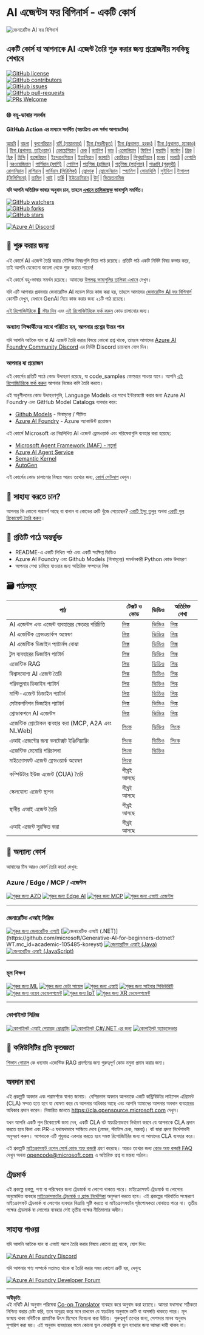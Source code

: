 <!--
CO_OP_TRANSLATOR_METADATA:
{
  "original_hash": "6a1ba0bd2cbfa4db17890fa34776225c",
  "translation_date": "2025-10-24T08:56:12+00:00",
  "source_file": "README.md",
  "language_code": "bn"
}
-->
# AI এজেন্টস ফর বিগিনার্স - একটি কোর্স

![জেনারেটিভ AI ফর বিগিনার্স](../../translated_images/repo-thumbnailv2.06f4a48036fde647f6ba4eb19f5651babe59bb30e972748afb349e47725d7601.bn.png)

## একটি কোর্স যা আপনাকে AI এজেন্ট তৈরি শুরু করার জন্য প্রয়োজনীয় সবকিছু শেখাবে

[![GitHub license](https://img.shields.io/github/license/microsoft/ai-agents-for-beginners.svg)](https://github.com/microsoft/ai-agents-for-beginners/blob/master/LICENSE?WT.mc_id=academic-105485-koreyst)  
[![GitHub contributors](https://img.shields.io/github/contributors/microsoft/ai-agents-for-beginners.svg)](https://GitHub.com/microsoft/ai-agents-for-beginners/graphs/contributors/?WT.mc_id=academic-105485-koreyst)  
[![GitHub issues](https://img.shields.io/github/issues/microsoft/ai-agents-for-beginners.svg)](https://GitHub.com/microsoft/ai-agents-for-beginners/issues/?WT.mc_id=academic-105485-koreyst)  
[![GitHub pull-requests](https://img.shields.io/github/issues-pr/microsoft/ai-agents-for-beginners.svg)](https://GitHub.com/microsoft/ai-agents-for-beginners/pulls/?WT.mc_id=academic-105485-koreyst)  
[![PRs Welcome](https://img.shields.io/badge/PRs-welcome-brightgreen.svg?style=flat-square)](http://makeapullrequest.com?WT.mc_id=academic-105485-koreyst)  

### 🌐 বহু-ভাষার সমর্থন

#### GitHub Action এর মাধ্যমে সমর্থিত (স্বয়ংক্রিয় এবং সর্বদা আপডেটেড)

[আরবি](../ar/README.md) | [বাংলা](./README.md) | [বুলগেরিয়ান](../bg/README.md) | [বর্মি (মায়ানমার)](../my/README.md) | [চীনা (সরলীকৃত)](../zh/README.md) | [চীনা (প্রথাগত, হংকং)](../hk/README.md) | [চীনা (প্রথাগত, ম্যাকাও)](../mo/README.md) | [চীনা (প্রথাগত, তাইওয়ান)](../tw/README.md) | [ক্রোয়েশিয়ান](../hr/README.md) | [চেক](../cs/README.md) | [ড্যানিশ](../da/README.md) | [ডাচ](../nl/README.md) | [এস্তোনিয়ান](../et/README.md) | [ফিনিশ](../fi/README.md) | [ফরাসি](../fr/README.md) | [জার্মান](../de/README.md) | [গ্রিক](../el/README.md) | [হিব্রু](../he/README.md) | [হিন্দি](../hi/README.md) | [হাঙ্গেরিয়ান](../hu/README.md) | [ইন্দোনেশিয়ান](../id/README.md) | [ইতালিয়ান](../it/README.md) | [জাপানি](../ja/README.md) | [কোরিয়ান](../ko/README.md) | [লিথুয়ানিয়ান](../lt/README.md) | [মালয়](../ms/README.md) | [মারাঠি](../mr/README.md) | [নেপালি](../ne/README.md) | [নরওয়েজিয়ান](../no/README.md) | [পার্সিয়ান (ফার্সি)](../fa/README.md) | [পোলিশ](../pl/README.md) | [পর্তুগিজ (ব্রাজিল)](../br/README.md) | [পর্তুগিজ (পর্তুগাল)](../pt/README.md) | [পাঞ্জাবি (গুরমুখী)](../pa/README.md) | [রোমানিয়ান](../ro/README.md) | [রাশিয়ান](../ru/README.md) | [সার্বিয়ান (সিরিলিক)](../sr/README.md) | [স্লোভাক](../sk/README.md) | [স্লোভেনিয়ান](../sl/README.md) | [স্প্যানিশ](../es/README.md) | [সোয়াহিলি](../sw/README.md) | [সুইডিশ](../sv/README.md) | [টাগালগ (ফিলিপিনো)](../tl/README.md) | [তামিল](../ta/README.md) | [থাই](../th/README.md) | [তুর্কি](../tr/README.md) | [ইউক্রেনিয়ান](../uk/README.md) | [উর্দু](../ur/README.md) | [ভিয়েতনামিজ](../vi/README.md)

**যদি আপনি অতিরিক্ত ভাষার অনুবাদ চান, তাহলে [এখানে তালিকাভুক্ত](https://github.com/Azure/co-op-translator/blob/main/getting_started/supported-languages.md) ভাষাগুলি সমর্থিত।**

[![GitHub watchers](https://img.shields.io/github/watchers/microsoft/ai-agents-for-beginners.svg?style=social&label=Watch)](https://GitHub.com/microsoft/ai-agents-for-beginners/watchers/?WT.mc_id=academic-105485-koreyst)  
[![GitHub forks](https://img.shields.io/github/forks/microsoft/ai-agents-for-beginners.svg?style=social&label=Fork)](https://GitHub.com/microsoft/ai-agents-for-beginners/network/?WT.mc_id=academic-105485-koreyst)  
[![GitHub stars](https://img.shields.io/github/stars/microsoft/ai-agents-for-beginners.svg?style=social&label=Star)](https://GitHub.com/microsoft/ai-agents-for-beginners/stargazers/?WT.mc_id=academic-105485-koreyst)  

[![Azure AI Discord](https://dcbadge.limes.pink/api/server/kzRShWzttr)](https://discord.gg/kzRShWzttr)

## 🌱 শুরু করার জন্য

এই কোর্সে AI এজেন্ট তৈরি করার মৌলিক বিষয়গুলি নিয়ে পাঠ রয়েছে। প্রতিটি পাঠ একটি নির্দিষ্ট বিষয় কভার করে, তাই আপনি যেকোনো জায়গা থেকে শুরু করতে পারেন!

এই কোর্সে বহু-ভাষার সমর্থন রয়েছে। আমাদের [উপলব্ধ ভাষাগুলির তালিকা এখানে](../..) দেখুন।  

যদি এটি আপনার প্রথমবার জেনারেটিভ AI মডেল দিয়ে কাজ করা হয়, তাহলে আমাদের [জেনারেটিভ AI ফর বিগিনার্স](https://aka.ms/genai-beginners) কোর্সটি দেখুন, যেখানে GenAI নিয়ে কাজ করার জন্য ২১টি পাঠ রয়েছে।

[এই রিপোজিটরিকে 🌟 স্টার দিন](https://docs.github.com/en/get-started/exploring-projects-on-github/saving-repositories-with-stars?WT.mc_id=academic-105485-koreyst) এবং [এই রিপোজিটরিকে ফর্ক করুন](https://github.com/microsoft/ai-agents-for-beginners/fork) কোড চালানোর জন্য।

### অন্যান্য শিক্ষার্থীদের সাথে পরিচিত হন, আপনার প্রশ্নের উত্তর পান

যদি আপনি আটকে যান বা AI এজেন্ট তৈরি করার বিষয়ে কোনো প্রশ্ন থাকে, তাহলে আমাদের [Azure AI Foundry Community Discord](https://aka.ms/ai-agents/discord) এর নির্দিষ্ট Discord চ্যানেলে যোগ দিন।

### আপনার যা প্রয়োজন

এই কোর্সের প্রতিটি পাঠে কোড উদাহরণ রয়েছে, যা code_samples ফোল্ডারে পাওয়া যাবে। আপনি [এই রিপোজিটরিকে ফর্ক করুন](https://github.com/microsoft/ai-agents-for-beginners/fork) আপনার নিজের কপি তৈরি করতে।  

এই অনুশীলনের কোড উদাহরণগুলি, Language Models এর সাথে ইন্টারঅ্যাক্ট করার জন্য Azure AI Foundry এবং GitHub Model Catalogs ব্যবহার করে:

- [Github Models](https://aka.ms/ai-agents-beginners/github-models) - বিনামূল্যে / সীমিত  
- [Azure AI Foundry](https://aka.ms/ai-agents-beginners/ai-foundry) - Azure অ্যাকাউন্ট প্রয়োজন  

এই কোর্সে Microsoft এর নিম্নলিখিত AI এজেন্ট ফ্রেমওয়ার্ক এবং পরিষেবাগুলি ব্যবহার করা হয়েছে:

- [Microsoft Agent Framework (MAF) - নতুন!](https://aka.ms/ai-agents-beginners/agent-framewrok)  
- [Azure AI Agent Service](https://aka.ms/ai-agents-beginners/ai-agent-service)  
- [Semantic Kernel](https://aka.ms/ai-agents-beginners/semantic-kernel)  
- [AutoGen](https://aka.ms/ai-agents/autogen)  

এই কোর্সের কোড চালানোর বিষয়ে আরও তথ্যের জন্য, [কোর্স সেটআপ](./00-course-setup/README.md) দেখুন।

## 🙏 সাহায্য করতে চান?

আপনার কি কোনো পরামর্শ আছে বা বানান বা কোডের ত্রুটি খুঁজে পেয়েছেন? [একটি ইস্যু তুলুন](https://github.com/microsoft/ai-agents-for-beginners/issues?WT.mc_id=academic-105485-koreyst) অথবা [একটি পুল রিকোয়েস্ট তৈরি করুন](https://github.com/microsoft/ai-agents-for-beginners/pulls?WT.mc_id=academic-105485-koreyst)।

## 📂 প্রতিটি পাঠে অন্তর্ভুক্ত

- README-এ একটি লিখিত পাঠ এবং একটি সংক্ষিপ্ত ভিডিও  
- Azure AI Foundry এবং Github Models (বিনামূল্যে) সমর্থনকারী Python কোড উদাহরণ  
- আপনার শেখা চালিয়ে যাওয়ার জন্য অতিরিক্ত সম্পদের লিঙ্ক  

## 🗃️ পাঠসমূহ

| **পাঠ**                                     | **টেক্সট ও কোড**                                  | **ভিডিও**                                                  | **অতিরিক্ত শেখা**                                                                     |
|----------------------------------------------|----------------------------------------------------|------------------------------------------------------------|----------------------------------------------------------------------------------------|
| AI এজেন্টস এবং এজেন্ট ব্যবহারের ক্ষেত্রের পরিচিতি | [লিঙ্ক](./01-intro-to-ai-agents/README.md)          | [ভিডিও](https://youtu.be/3zgm60bXmQk?si=z8QygFvYQv-9WtO1)  | [লিঙ্ক](https://aka.ms/ai-agents-beginners/collection?WT.mc_id=academic-105485-koreyst) |
| AI এজেন্টিক ফ্রেমওয়ার্কস অন্বেষণ             | [লিঙ্ক](./02-explore-agentic-frameworks/README.md)  | [ভিডিও](https://youtu.be/ODwF-EZo_O8?si=Vawth4hzVaHv-u0H)  | [লিঙ্ক](https://aka.ms/ai-agents-beginners/collection?WT.mc_id=academic-105485-koreyst) |
| AI এজেন্টিক ডিজাইন প্যাটার্নস বোঝা            | [লিঙ্ক](./03-agentic-design-patterns/README.md)     | [ভিডিও](https://youtu.be/m9lM8qqoOEA?si=BIzHwzstTPL8o9GF)  | [লিঙ্ক](https://aka.ms/ai-agents-beginners/collection?WT.mc_id=academic-105485-koreyst) |
| টুল ব্যবহারের ডিজাইন প্যাটার্ন                 | [লিঙ্ক](./04-tool-use/README.md)                    | [ভিডিও](https://youtu.be/vieRiPRx-gI?si=2z6O2Xu2cu_Jz46N)  | [লিঙ্ক](https://aka.ms/ai-agents-beginners/collection?WT.mc_id=academic-105485-koreyst) |
| এজেন্টিক RAG                                  | [লিঙ্ক](./05-agentic-rag/README.md)                 | [ভিডিও](https://youtu.be/WcjAARvdL7I?si=gKPWsQpKiIlDH9A3)  | [লিঙ্ক](https://aka.ms/ai-agents-beginners/collection?WT.mc_id=academic-105485-koreyst) |
| বিশ্বাসযোগ্য AI এজেন্ট তৈরি                   | [লিঙ্ক](./06-building-trustworthy-agents/README.md) | [ভিডিও](https://youtu.be/iZKkMEGBCUQ?si=jZjpiMnGFOE9L8OK ) | [লিঙ্ক](https://aka.ms/ai-agents-beginners/collection?WT.mc_id=academic-105485-koreyst) |
| পরিকল্পনার ডিজাইন প্যাটার্ন                    | [লিঙ্ক](./07-planning-design/README.md)             | [ভিডিও](https://youtu.be/kPfJ2BrBCMY?si=6SC_iv_E5-mzucnC)  | [লিঙ্ক](https://aka.ms/ai-agents-beginners/collection?WT.mc_id=academic-105485-koreyst) |
| মাল্টি-এজেন্ট ডিজাইন প্যাটার্ন                | [লিঙ্ক](./08-multi-agent/README.md)                 | [ভিডিও](https://youtu.be/V6HpE9hZEx0?si=rMgDhEu7wXo2uo6g)  | [লিঙ্ক](https://aka.ms/ai-agents-beginners/collection?WT.mc_id=academic-105485-koreyst) |
| মেটাকগনিশন ডিজাইন প্যাটার্ন                   | [লিঙ্ক](./09-metacognition/README.md)               | [ভিডিও](https://youtu.be/His9R6gw6Ec?si=8gck6vvdSNCt6OcF)  | [লিঙ্ক](https://aka.ms/ai-agents-beginners/collection?WT.mc_id=academic-105485-koreyst) |
| প্রোডাকশনে AI এজেন্টস                        | [লিঙ্ক](./10-ai-agents-production/README.md)        | [ভিডিও](https://youtu.be/l4TP6IyJxmQ?si=31dnhexRo6yLRJDl)  | [লিঙ্ক](https://aka.ms/ai-agents-beginners/collection?WT.mc_id=academic-105485-koreyst) |
| এজেন্টিক প্রোটোকল ব্যবহার করা (MCP, A2A এবং NLWeb) | [লিংক](./11-agentic-protocols/README.md)           | [ভিডিও](https://youtu.be/X-Dh9R3Opn8)                                 | [লিংক](https://aka.ms/ai-agents-beginners/collection?WT.mc_id=academic-105485-koreyst) |
| এআই এজেন্টের জন্য কনটেক্সট ইঞ্জিনিয়ারিং            | [লিংক](./12-context-engineering/README.md)         | [ভিডিও](https://youtu.be/F5zqRV7gEag)                                 | [লিংক](https://aka.ms/ai-agents-beginners/collection?WT.mc_id=academic-105485-koreyst) |
| এজেন্টিক মেমোরি পরিচালনা                      | [লিংক](./13-agent-memory/README.md)     |      [ভিডিও](https://youtu.be/QrYbHesIxpw?si=vZkVwKrQ4ieCcIPx)                                                      |                                                                                        |
| মাইক্রোসফট এজেন্ট ফ্রেমওয়ার্ক অন্বেষণ                         | [লিংক](./14-microsoft-agent-framework/README.md)                            |                                                            |                                                                                        |
| কম্পিউটার ইউজ এজেন্ট (CUA) তৈরি           | শীঘ্রই আসছে                            |                                                            |                                                                                        |
| স্কেলযোগ্য এজেন্ট স্থাপন                    | শীঘ্রই আসছে                            |                                                            |                                                                                        |
| স্থানীয় এআই এজেন্ট তৈরি                     | শীঘ্রই আসছে                               |                                                            |                                                                                        |
| এআই এজেন্ট সুরক্ষিত করা                           | শীঘ্রই আসছে                               |                                                            |                                                                                        |

## 🎒 অন্যান্য কোর্স

আমাদের টিম আরও কোর্স তৈরি করে! দেখুন:

### Azure / Edge / MCP / এজেন্টস
[![শুরুর জন্য AZD](https://img.shields.io/badge/AZD%20for%20Beginners-0078D4?style=for-the-badge&labelColor=E5E7EB&color=0078D4)](https://github.com/microsoft/AZD-for-beginners?WT.mc_id=academic-105485-koreyst)
[![শুরুর জন্য Edge AI](https://img.shields.io/badge/Edge%20AI%20for%20Beginners-00B8E4?style=for-the-badge&labelColor=E5E7EB&color=00B8E4)](https://github.com/microsoft/edgeai-for-beginners?WT.mc_id=academic-105485-koreyst)
[![শুরুর জন্য MCP](https://img.shields.io/badge/MCP%20for%20Beginners-009688?style=for-the-badge&labelColor=E5E7EB&color=009688)](https://github.com/microsoft/mcp-for-beginners?WT.mc_id=academic-105485-koreyst)
[![শুরুর জন্য এআই এজেন্টস](https://img.shields.io/badge/AI%20Agents%20for%20Beginners-00C49A?style=for-the-badge&labelColor=E5E7EB&color=00C49A)](https://github.com/microsoft/ai-agents-for-beginners?WT.mc_id=academic-105485-koreyst)

---

### জেনারেটিভ এআই সিরিজ
[![শুরুর জন্য জেনারেটিভ এআই](https://img.shields.io/badge/Generative%20AI%20for%20Beginners-8B5CF6?style=for-the-badge&labelColor=E5E7EB&color=8B5CF6)](https://github.com/microsoft/generative-ai-for-beginners?WT.mc_id=academic-105485-koreyst)
[![জেনারেটিভ এআই (.NET)](https://img.shields.io/badge/Generative%20AI%20(.NET)-9333EA?style=for-the-badge&labelColor=E5E7EB&color=9333EA)](https://github.com/microsoft/Generative-AI-for-beginners-dotnet?WT.mc_id=academic-105485-koreyst)
[![জেনারেটিভ এআই (Java)](https://img.shields.io/badge/Generative%20AI%20(Java)-C084FC?style=for-the-badge&labelColor=E5E7EB&color=C084FC)](https://github.com/microsoft/generative-ai-for-beginners-java?WT.mc_id=academic-105485-koreyst)
[![জেনারেটিভ এআই (JavaScript)](https://img.shields.io/badge/Generative%20AI%20(JavaScript)-E879F9?style=for-the-badge&labelColor=E5E7EB&color=E879F9)](https://github.com/microsoft/generative-ai-with-javascript?WT.mc_id=academic-105485-koreyst)

---

### মূল শিক্ষণ
[![শুরুর জন্য ML](https://img.shields.io/badge/ML%20for%20Beginners-22C55E?style=for-the-badge&labelColor=E5E7EB&color=22C55E)](https://aka.ms/ml-beginners?WT.mc_id=academic-105485-koreyst)
[![শুরুর জন্য ডেটা সায়েন্স](https://img.shields.io/badge/Data%20Science%20for%20Beginners-84CC16?style=for-the-badge&labelColor=E5E7EB&color=84CC16)](https://aka.ms/datascience-beginners?WT.mc_id=academic-105485-koreyst)
[![শুরুর জন্য এআই](https://img.shields.io/badge/AI%20for%20Beginners-A3E635?style=for-the-badge&labelColor=E5E7EB&color=A3E635)](https://aka.ms/ai-beginners?WT.mc_id=academic-105485-koreyst)
[![শুরুর জন্য সাইবার সিকিউরিটি](https://img.shields.io/badge/Cybersecurity%20for%20Beginners-F97316?style=for-the-badge&labelColor=E5E7EB&color=F97316)](https://github.com/microsoft/Security-101?WT.mc_id=academic-96948-sayoung)
[![শুরুর জন্য ওয়েব ডেভেলপমেন্ট](https://img.shields.io/badge/Web%20Dev%20for%20Beginners-EC4899?style=for-the-badge&labelColor=E5E7EB&color=EC4899)](https://aka.ms/webdev-beginners?WT.mc_id=academic-105485-koreyst)
[![শুরুর জন্য IoT](https://img.shields.io/badge/IoT%20for%20Beginners-14B8A6?style=for-the-badge&labelColor=E5E7EB&color=14B8A6)](https://aka.ms/iot-beginners?WT.mc_id=academic-105485-koreyst)
[![শুরুর জন্য XR ডেভেলপমেন্ট](https://img.shields.io/badge/XR%20Development%20for%20Beginners-38BDF8?style=for-the-badge&labelColor=E5E7EB&color=38BDF8)](https://github.com/microsoft/xr-development-for-beginners?WT.mc_id=academic-105485-koreyst)

---

### কোপাইলট সিরিজ
[![কোপাইলট এআই পেয়ারড প্রোগ্রামিং](https://img.shields.io/badge/Copilot%20for%20AI%20Paired%20Programming-FACC15?style=for-the-badge&labelColor=E5E7EB&color=FACC15)](https://aka.ms/GitHubCopilotAI?WT.mc_id=academic-105485-koreyst)
[![কোপাইলট C#/.NET এর জন্য](https://img.shields.io/badge/Copilot%20for%20C%23/.NET-FBBF24?style=for-the-badge&labelColor=E5E7EB&color=FBBF24)](https://github.com/microsoft/mastering-github-copilot-for-dotnet-csharp-developers?WT.mc_id=academic-105485-koreyst)
[![কোপাইলট অ্যাডভেঞ্চার](https://img.shields.io/badge/Copilot%20Adventure-FDE68A?style=for-the-badge&labelColor=E5E7EB&color=FDE68A)](https://github.com/microsoft/CopilotAdventures?WT.mc_id=academic-105485-koreyst)

## 🌟 কমিউনিটির প্রতি কৃতজ্ঞতা

[শিভাম গোয়াল](https://www.linkedin.com/in/shivam2003/) কে ধন্যবাদ এজেন্টিক RAG প্রদর্শনের জন্য গুরুত্বপূর্ণ কোড নমুনা প্রদান করার জন্য। 

## অবদান রাখা

এই প্রকল্পটি অবদান এবং পরামর্শকে স্বাগত জানায়। বেশিরভাগ অবদান আপনাকে একটি কন্ট্রিবিউটর লাইসেন্স এগ্রিমেন্ট (CLA) সম্মত হতে হবে যা ঘোষণা করে যে আপনার অধিকার আছে এবং আপনি আমাদের আপনার অবদান ব্যবহারের অধিকার প্রদান করেন। বিস্তারিত জানতে <https://cla.opensource.microsoft.com> দেখুন।

যখন আপনি একটি পুল রিকোয়েস্ট জমা দেন, একটি CLA বট স্বয়ংক্রিয়ভাবে নির্ধারণ করবে যে আপনাকে CLA প্রদান করতে হবে কিনা এবং PR-এ যথাযথভাবে সাজিয়ে দেবে (যেমন, স্ট্যাটাস চেক, মন্তব্য)। বট দ্বারা প্রদত্ত নির্দেশাবলী অনুসরণ করুন। আপনাকে এটি শুধুমাত্র একবার করতে হবে সমস্ত রিপোজিটরির জন্য যা আমাদের CLA ব্যবহার করে।

এই প্রকল্পটি [মাইক্রোসফট ওপেন সোর্স কোড অফ কন্ডাক্ট](https://opensource.microsoft.com/codeofconduct/) গ্রহণ করেছে। আরও তথ্যের জন্য [কোড অফ কন্ডাক্ট FAQ](https://opensource.microsoft.com/codeofconduct/faq/) দেখুন অথবা [opencode@microsoft.com](mailto:opencode@microsoft.com) এ অতিরিক্ত প্রশ্ন বা মন্তব্য পাঠান।

## ট্রেডমার্ক

এই প্রকল্পে প্রকল্প, পণ্য বা পরিষেবার জন্য ট্রেডমার্ক বা লোগো থাকতে পারে। মাইক্রোসফট ট্রেডমার্ক বা লোগোর অনুমোদিত ব্যবহার [মাইক্রোসফটের ট্রেডমার্ক ও ব্র্যান্ড নির্দেশিকা](https://www.microsoft.com/legal/intellectualproperty/trademarks/usage/general) অনুসরণ করতে হবে। এই প্রকল্পের পরিবর্তিত সংস্করণে মাইক্রোসফট ট্রেডমার্ক বা লোগোর ব্যবহার বিভ্রান্তি সৃষ্টি করতে বা মাইক্রোসফটের পৃষ্ঠপোষকতা বোঝাতে পারে না। তৃতীয় পক্ষের ট্রেডমার্ক বা লোগোর ব্যবহার সেই তৃতীয় পক্ষের নীতিমালার অধীন।

## সাহায্য পাওয়া

যদি আপনি আটকে যান বা এআই অ্যাপ তৈরি করার বিষয়ে কোনো প্রশ্ন থাকে, যোগ দিন:

[![Azure AI Foundry Discord](https://img.shields.io/badge/Discord-Azure_AI_Foundry_Community_Discord-blue?style=for-the-badge&logo=discord&color=5865f2&logoColor=fff)](https://aka.ms/foundry/discord)

যদি আপনার পণ্য সম্পর্কে মতামত থাকে বা তৈরি করার সময় কোনো ত্রুটি হয়, দেখুন:

[![Azure AI Foundry Developer Forum](https://img.shields.io/badge/GitHub-Azure_AI_Foundry_Developer_Forum-blue?style=for-the-badge&logo=github&color=000000&logoColor=fff)](https://aka.ms/foundry/forum)

---

**অস্বীকৃতি**:  
এই নথিটি AI অনুবাদ পরিষেবা [Co-op Translator](https://github.com/Azure/co-op-translator) ব্যবহার করে অনুবাদ করা হয়েছে। আমরা যথাসাধ্য সঠিকতা নিশ্চিত করার চেষ্টা করি, তবে অনুগ্রহ করে মনে রাখবেন যে স্বয়ংক্রিয় অনুবাদে ত্রুটি বা অসঙ্গতি থাকতে পারে। মূল ভাষায় থাকা নথিটিকে প্রামাণিক উৎস হিসেবে বিবেচনা করা উচিত। গুরুত্বপূর্ণ তথ্যের জন্য, পেশাদার মানব অনুবাদ সুপারিশ করা হয়। এই অনুবাদ ব্যবহারের ফলে কোনো ভুল বোঝাবুঝি বা ভুল ব্যাখ্যার জন্য আমরা দায়ী থাকব না।
